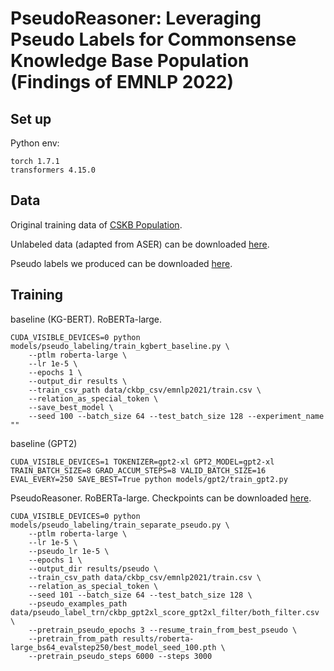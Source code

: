 # PseudoReasoner: Leveraging Pseudo Labels for Commonsense Knowledge Base Population (Findings of EMNLP 2022)

## Set up

Python env:

```
torch 1.7.1
transformers 4.15.0

```

## Data

Original training data of [CSKB Population](https://github.com/HKUST-KnowComp/CSKB-Population#download-the-data).

Unlabeled data (adapted from ASER) can be downloaded [here](https://hkustconnect-my.sharepoint.com/:f:/g/personal/tfangaa_connect_ust_hk/EkjTFKfA9gJAvkEDJ49mZmgBkgIl7aKLkV4Wfrg91HeeLg?e=SbsTRr). 

Pseudo labels we produced can be downloaded [here](https://hkustconnect-my.sharepoint.com/:f:/g/personal/tfangaa_connect_ust_hk/Et4qyZilZf1OtmaRy_3T1ewBNFiXVRrdOcMBqAXTKnVweA?e=AARZLa). 

## Training

baseline (KG-BERT). RoBERTa-large.

```
CUDA_VISIBLE_DEVICES=0 python models/pseudo_labeling/train_kgbert_baseline.py \
    --ptlm roberta-large \
    --lr 1e-5 \
    --epochs 1 \
    --output_dir results \
    --train_csv_path data/ckbp_csv/emnlp2021/train.csv \
    --relation_as_special_token \
    --save_best_model \
    --seed 100 --batch_size 64 --test_batch_size 128 --experiment_name ""

```

baseline (GPT2)

```
CUDA_VISIBLE_DEVICES=1 TOKENIZER=gpt2-xl GPT2_MODEL=gpt2-xl TRAIN_BATCH_SIZE=8 GRAD_ACCUM_STEPS=8 VALID_BATCH_SIZE=16 EVAL_EVERY=250 SAVE_BEST=True python models/gpt2/train_gpt2.py
```

PseudoReasoner. RoBERTa-large. Checkpoints can be downloaded [here](https://hkustconnect-my.sharepoint.com/:f:/g/personal/tfangaa_connect_ust_hk/EqvnhHipZR1Bsg75k4x6EaUBEi3TiN1er1oDUPVC7SwOKg?e=OY5yio).

```
CUDA_VISIBLE_DEVICES=0 python models/pseudo_labeling/train_separate_pseudo.py \
    --ptlm roberta-large \
    --lr 1e-5 \
    --pseudo_lr 1e-5 \
    --epochs 1 \
    --output_dir results/pseudo \
    --train_csv_path data/ckbp_csv/emnlp2021/train.csv \
    --relation_as_special_token \
    --seed 101 --batch_size 64 --test_batch_size 128 \
    --pseudo_examples_path data/pseudo_label_trn/ckbp_gpt2xl_score_gpt2xl_filter/both_filter.csv \
    --pretrain_pseudo_epochs 3 --resume_train_from_best_pseudo \
    --pretrain_from_path results/roberta-large_bs64_evalstep250/best_model_seed_100.pth \
    --pretrain_pseudo_steps 6000 --steps 3000 
```
